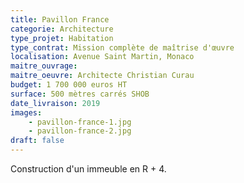 ```yaml
---
title: Pavillon France
categorie: Architecture
type_projet: Habitation
type_contrat: Mission complète de maîtrise d'œuvre
localisation: Avenue Saint Martin, Monaco
maitre_ouvrage:
maitre_oeuvre: Architecte Christian Curau
budget: 1 700 000 euros HT
surface: 500 mètres carrés SHOB
date_livraison: 2019
images:
    - pavillon-france-1.jpg
    - pavillon-france-2.jpg
draft: false
---
```

Construction d'un immeuble en R + 4.
